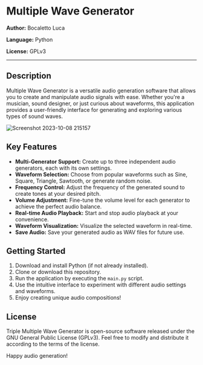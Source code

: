 # Multiple Wave Generator

**Author:** Bocaletto Luca

**Language:** Python

**License:** GPLv3

----
## Description
Multiple Wave Generator is a versatile audio generation software that allows you to create and manipulate audio signals with ease. Whether you're a musician, sound designer, or just curious about waveforms, this application provides a user-friendly interface for generating and exploring various types of sound waves.

![Screenshot 2023-10-08 215157](https://github.com/elektronoide/TripleMultipleWaveGenerator/assets/134635227/002380c9-9b65-434d-8f0c-2c88f0854715)

## Key Features

- **Multi-Generator Support:** Create up to three independent audio generators, each with its own settings.
- **Waveform Selection:** Choose from popular waveforms such as Sine, Square, Triangle, Sawtooth, or generate random noise.
- **Frequency Control:** Adjust the frequency of the generated sound to create tones at your desired pitch.
- **Volume Adjustment:** Fine-tune the volume level for each generator to achieve the perfect audio balance.
- **Real-time Audio Playback:** Start and stop audio playback at your convenience.
- **Waveform Visualization:** Visualize the selected waveform in real-time.
- **Save Audio:** Save your generated audio as WAV files for future use.

## Getting Started

1. Download and install Python (if not already installed).
2. Clone or download this repository.
3. Run the application by executing the `main.py` script.
4. Use the intuitive interface to experiment with different audio settings and waveforms.
5. Enjoy creating unique audio compositions!

## License

Triple Multiple Wave Generator is open-source software released under the GNU General Public License (GPLv3). Feel free to modify and distribute it according to the terms of the license.

Happy audio generation!
